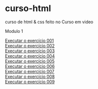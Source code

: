 # curso-html
 curso de html & css feito no Curso em video

Modulo 1

<a href="https://andreoliveira509.github.io/curso-html/modulo1/ex001/index.html">Executar o exercício 001</a><br>
<a href="https://andreoliveira509.github.io/curso-html/modulo1/ex002/index.html">Executar o exercício 002</a><br>
<a href="https://andreoliveira509.github.io/curso-html/modulo1/ex003/index.html">Executar o exercício 003</a><br>
<a href="https://andreoliveira509.github.io/curso-html/modulo1/ex004/index.html">Executar o exercício 004</a><br>
<a href="https://andreoliveira509.github.io/curso-html/modulo1/ex005/index.html">Executar o exercício 005</a><br>
<a href="https://andreoliveira509.github.io/curso-html/modulo1/ex006/index.html">Executar o exercício 006</a><br>
<a href="https://andreoliveira509.github.io/curso-html/modulo1/ex007/index.html">Executar o exercício 007</a><br>
<a href="https://andreoliveira509.github.io/curso-html/modulo1/ex008/index.html">Executar o exercício 008</a><br>
<a href="https://andreoliveira509.github.io/curso-html/modulo1/ex009/index.html">Executar o exercício 009</a><br>


  